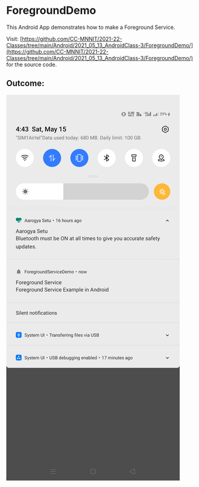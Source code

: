# ForegroundDemo

This Android App demonstrates how to make a Foreground Service.

Visit: [https://github.com/CC-MNNIT/2021-22-Classes/tree/main/Android/2021_05_13_AndroidClass-3/ForegroundDemo/](https://github.com/CC-MNNIT/2021-22-Classes/tree/main/Android/2021_05_13_AndroidClass-3/ForegroundDemo/) for the source code.

## Outcome:

![Screenshot](ForegroundDemo.jpg)
